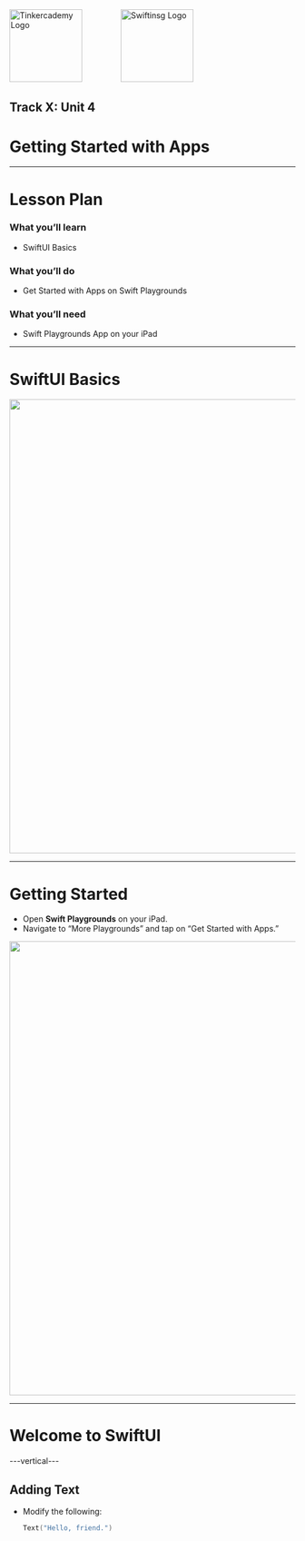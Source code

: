 <div style="text-align: left">
    <img src="/assets/tinkercademy.png" alt="Tinkercademy Logo" height="128px">
    <img src="https://raw.githubusercontent.com/swiftinsg/branding/main/logos/icons/png/coloured%20-%20dark%20background.png" alt="Swiftinsg Logo" height="128px" style="margin-left: 64px;">
</div>

## Track X: Unit 4

# Getting Started with Apps

---

# Lesson Plan

### What you’ll learn
- SwiftUI Basics  

### What you’ll do
- Get Started with Apps on Swift Playgrounds  

### What you’ll need
- Swift Playgrounds App on your iPad  

---

# SwiftUI Basics

<img height="800" src="./assets/placeholder_swiftui_basics.png">

---

# Getting Started

- Open **Swift Playgrounds** on your iPad.  
- Navigate to “More Playgrounds” and tap on “Get Started with Apps.”  

<img height="800" src="./assets/placeholder_getting_started.png">

---

# Welcome to SwiftUI

---vertical---

## Adding Text

- Modify the following:  
  ```swift
  Text("Hello, friend.")